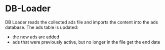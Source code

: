 # DB-Loader
DB Loader reads the collected ads file and imports the content into the ads database.
The ads table is updated:
* the new ads are added
* ads that were previously active, but no longer in the file get the end date
